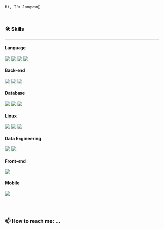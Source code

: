 
```
Hi, I'm Jongwon👋 
```
</br>

<!--
**jonnygim/jonnygim** is a ✨ _special_ ✨ repository because its `README.md` (this file) appears on your GitHub profile.

Here are some ideas to get you started:

- 🔭 I’m currently working on ...
- 🌱 I’m currently learning ...
- 👯 I’m looking to collaborate on ...
- 🤔 I’m looking for help with ...
- 💬 Ask me about ...
- 📫 How to reach me: ...
- 😄 Pronouns: ...
- ⚡ Fun fact: ...
-->


### 🛠️ Skills
---

#### Language
<img  src="https://img.shields.io/badge/Java-007396?style=flat&logo=java&logoColor=white">  <img  src="https://img.shields.io/badge/Python-3776AB?style=flat&logo=Python&logoColor=white"> <img  src="https://img.shields.io/badge/php-777BB4?style=flat&logo=php&logoColor=white"> <img  src="https://img.shields.io/badge/Javascript-F7DF1E?style=flat&logo=javascript&logoColor=black">


#### Back-end
<img  src="https://img.shields.io/badge/Spring-6DB33F?style=flat&logo=spring&logoColor=white"> <img  src="https://img.shields.io/badge/Spring Boot-6DB33F?style=flat&logo=springboot&logoColor=white"> <img  src="https://img.shields.io/badge/Node.js-339933?style=flat&logo=node.js&logoColor=white">


#### Database
<img  src="https://img.shields.io/badge/Mysql-4479A1?style=flat&logo=mysql&logoColor=white"> <img  src="https://img.shields.io/badge/Mariadb-003545?style=flat&logo=mariadb&logoColor=white"> <img  src="https://img.shields.io/badge/Oracle-F80000?style=flat&logo=oracle&logoColor=white"> 

#### Linux
<img  src="https://img.shields.io/badge/Linux-FCC624?style=flat&logo=Linux&logoColor=white"> <img src="https://img.shields.io/badge/Docker-2496ED?style=flat&logo=Docker&logoColor=white"> <img src="https://img.shields.io/badge/AWS-232F3E?style=flat&logo=amazon aws&logoColor=white"> 

#### Data Engineering
<img  src="https://img.shields.io/badge/Apache Hadoop-66CCFF?style=flat&logo=apache hadoop&logoColor=white"> <img  src="https://img.shields.io/badge/Apache Spark-E25A1C?style=flat&logo=apache spark&logoColor=white">

#### Front-end
<img  src="https://img.shields.io/badge/React-61DAFB?style=flat&logo=react&logoColor=black"> 

#### Mobile
<img  src="https://img.shields.io/badge/Android-3DDC84?style=flat&logo=android&logoColor=white">     

</br></br>

### 📫 How to reach me: ...
  

